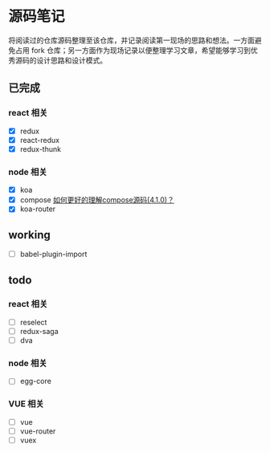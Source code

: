 # 源码笔记

将阅读过的仓库源码整理至该仓库，并记录阅读第一现场的思路和想法。一方面避免占用 fork 仓库；另一方面作为现场记录以便整理学习文章，希望能够学习到优秀源码的设计思路和设计模式。

## 已完成

### react 相关
- [x] redux
- [x] react-redux
- [x] redux-thunk

### node 相关
- [x] koa
- [x] compose [如何更好的理解compose源码(4.1.0)？](https://github.com/erweixin/reading-the-source-code/tree/master/compose)
- [x] koa-router

## working

- [ ] babel-plugin-import

## todo

### react 相关 
- [ ] reselect
- [ ] redux-saga
- [ ] dva

### node 相关
- [ ] egg-core

### VUE 相关
- [ ] vue
- [ ] vue-router
- [ ] vuex

